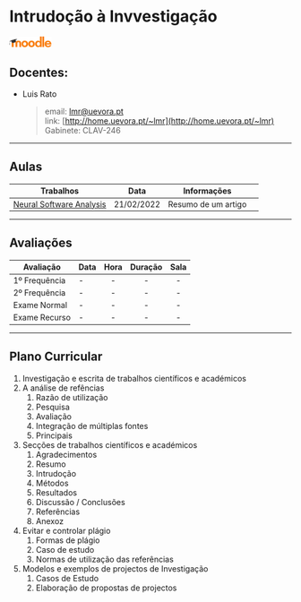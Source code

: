 
# Intrudoção à Invvestigação
[ <img width="75px" src="https://github.com/GBarradas/GBarradas/blob/main/img/moodle.png?raw=true">](https://www.moodle.uevora.pt/2122/)
## Docentes:
- Luis Rato
  > email: [lmr@uevora.pt](lmr@uevora.pt)  
    link: [http://home.uevora.pt/~lmr](http://home.uevora.pt/~lmr)  
    Gabinete: CLAV-246


---  
## Aulas 

|Trabalhos                   |Data   |Informações|                        |
|-----------------------|-------|-----------|------------------------|
|[Neural Software Analysis](48092_48402_48921.pdf)|21/02/2022|Resumo de um artigo|

---
## Avaliações  

|Avaliação    |Data      |Hora |Duração|Sala    |
|-------------|----------|:---:|:-----:|:------:| 
|1º Frequência|-|-|-    |-|
|2º Frequência|-|-|-    |-|
|Exame Normal |-|-|-    |-|
|Exame Recurso|-|-|-    |-|  

--- 
## Plano Curricular
<ol>
  <li>Investigação e escrita de trabalhos científicos e académicos</li>
  <li>A análise de refências
    <ol>
      <li>Razão de utilização</li>
      <li>Pesquisa</li>
      <li>Avaliação</li>
      <li>Integração de múltiplas fontes</li>
      <li>Principais</li>
    </ol>
  </li>
  <li>Secções de trabalhos científicos e académicos
    <ol>
      <li>Agradecimentos</li>
      <li>Resumo</li>
      <li>Intrudoção</li>
      <li>Métodos</li>
      <li>Resultados</li>
      <li>Discussão / Conclusões</li>
      <li>Referências</li>
      <li>Anexoz</li>
    </ol>
  </li>
  <li>Evitar e controlar plágio
    <ol>
      <li>Formas de plágio</li>
      <li>Caso de estudo</li>
      <li>Normas de utilização das referências</li>
    </ol>
  </li>
  <li>Modelos e exemplos de projectos de Investigação
    <ol>
      <li>Casos de Estudo</li>
      <li>Elaboração de propostas de projectos</li>
    </ol></li>

</ol>  
<style>
     .red{
         color: red;
     }
    .markdown-body blockquote {
        background:rgb(140 143 147 / 17%);
        padding: 0 1em;
        padding: 0 1em;
        color: #000000;
        border-left: 0.25em solid #007fff;
    }   
 </style>
 <link rel="icon" href="../uevora.png">
  